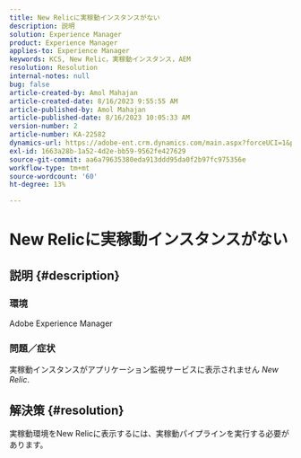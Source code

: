 ```yaml
---
title: New Relicに実稼動インスタンスがない
description: 説明
solution: Experience Manager
product: Experience Manager
applies-to: Experience Manager
keywords: KCS, New Relic，実稼動インスタンス，AEM
resolution: Resolution
internal-notes: null
bug: false
article-created-by: Amol Mahajan
article-created-date: 8/16/2023 9:55:55 AM
article-published-by: Amol Mahajan
article-published-date: 8/16/2023 10:05:33 AM
version-number: 2
article-number: KA-22582
dynamics-url: https://adobe-ent.crm.dynamics.com/main.aspx?forceUCI=1&pagetype=entityrecord&etn=knowledgearticle&id=73509313-1b3c-ee11-bdf4-6045bd006079
exl-id: 1663a28b-1a52-4d2e-bb59-9562fe427629
source-git-commit: aa6a79635380eda913ddd95da0f2b97fc975356e
workflow-type: tm+mt
source-wordcount: '60'
ht-degree: 13%

---
```


# New Relicに実稼動インスタンスがない

## 説明 {#description}


### <b>環境</b>

Adobe Experience Manager



### <b>問題／症状</b>

実稼動インスタンスがアプリケーション監視サービスに表示されません *New Relic*.


## 解決策 {#resolution}


実稼動環境をNew Relicに表示するには、実稼動パイプラインを実行する必要があります。
